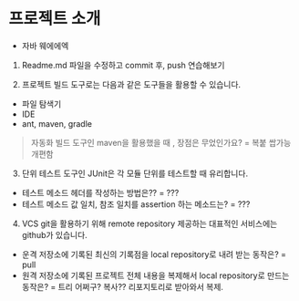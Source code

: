 # 프로젝트 소개
- 자바 웨에에엑 

1. Readme.md 파일을 수정하고 commit 후, push 연습해보기

2. 프로젝트 빌드 도구로는 다음과 같은 도구들을 활용할 수 있습니다.
- 파일 탐색기
- IDE
- ant, maven, gradle
> 자동화 빌드 도구인 maven을 활용했을 때 , 장점은 무었인가요?
= 복붙 쌉가능 개편함

3. 단위 테스트 도구인 JUnit은 각 모듈 단위를 테스트할 때 유리합니다.
- 테스트 메소드 헤더를 작성하는 방법은??
= ???
- 테스트 메소드 값 일치, 참조 일치를 assertion 하는 메소드는?
= ???

4. VCS git을 활용하기 위해 remote repository 제공하는 대표적인 서비스에는 github가 있습니다.
- 운격 저장소에 기록된 최신의 기록점을 local repository로 내려 받는 동작은?
= pull
- 원격 저장소에 기록된 프로젝트 전체 내용을 복제해서 local repository로 만드는 동작은?
= 트리 어쩌구? 복사?? 리포지토리로 받아와서 복제.